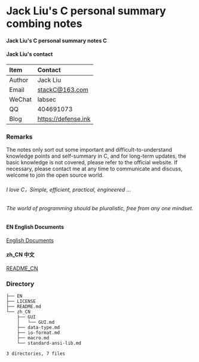 # Jack Liu's C personal summary combing notes

#### Jack Liu's C personal summary notes C

#### Jack Liu's contact
| Item  | Contact |
| :------ | :---------- |
| Author | Jack Liu |
| Email | stackC@163.com |
| WeChat | labsec |
| QQ | 404691073 |
| Blog | https://defense.ink |

### Remarks
The notes only sort out some important and difficult-to-understand knowledge points and self-summary in C, and for long-term updates, the basic knowledge is not covered, please refer to the official website. If necessary, please contact me at any time to communicate and discuss, welcome to join the open source world.

###### I love C，Simple, efficient, practical, engineered ...

###### The world of programming should be pluralistic, free from any one mindset. 

#### EN English Documents
[English Documents](https://github.com/ljq/jackliu-c-notes/tree/master/EN)

#### zh_CN 中文
[README_CN](https://github.com/ljq/jackliu-c-notes/tree/master/zh_CN)


### Directory

```
├── EN
├── LICENSE
├── README.md
└── zh_CN
    ├── GUI
    │   └── GUI.md
    ├── data-type.md
    ├── io-format.md
    ├── macro.md
    └── standard-ansi-lib.md

3 directories, 7 files
```